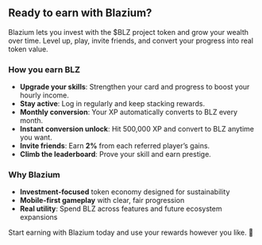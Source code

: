 ## Ready to earn with Blazium?

Blazium lets you invest with the $BLZ project token and grow your wealth over time. Level up, play, invite friends, and convert your progress into real token value.

### How you earn BLZ

- **Upgrade your skills**: Strengthen your card and progress to boost your hourly income.
- **Stay active**: Log in regularly and keep stacking rewards.
- **Monthly conversion**: Your XP automatically converts to BLZ every month.
- **Instant conversion unlock**: Hit 500,000 XP and convert to BLZ anytime you want.
- **Invite friends**: Earn **2%** from each referred player’s gains.
- **Climb the leaderboard**: Prove your skill and earn prestige.

### Why Blazium

- **Investment-focused** token economy designed for sustainability
- **Mobile-first gameplay** with clear, fair progression
- **Real utility**: Spend BLZ across features and future ecosystem expansions

Start earning with Blazium today and use your rewards however you like. 💎


